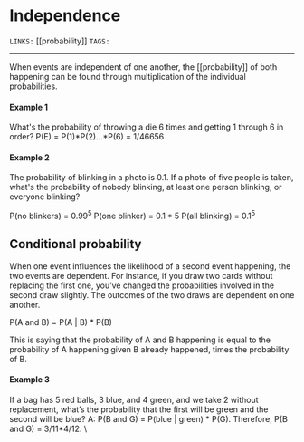 # Independence
`LINKS:` [[probability]]
`TAGS:`

---

When events are independent of one another, the [[probability]] of both happening can be found through multiplication of the individual probabilities. 

#### Example 1
What's the probability of throwing a die 6 times and getting 1 through 6 in order?
P(E) = P(1)*P(2)...*P(6) = 1/46656

#### Example 2
The probability of blinking in a photo is 0.1. If a photo of five people is taken, what's the probability of nobody blinking, at least one person blinking, or everyone blinking?

P(no blinkers) = $0.99^5$
P(one blinker) = $0.1*5$
P(all blinking) = $0.1^5$

## Conditional probability
When one event influences the likelihood of a second event happening, the two events are dependent. For instance, if you draw two cards without replacing the first one, you’ve changed the probabilities involved in the second draw slightly. The outcomes of the two draws are dependent on one another.

P(A and B) = P(A | B) * P(B)

This is saying that the probability of A and B happening is equal to the probability of A happening given B already happened, times the probability of B.

#### Example 3
If a bag has 5 red balls, 3 blue, and 4 green, and we take 2 without replacement, what’s the probability that the first will be green and the second will be blue?
A: P(B and G) = P(blue | green) * P(G). Therefore, P(B and G) = 3/11*4/12. \
